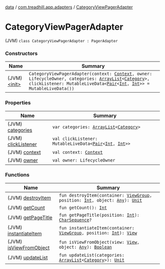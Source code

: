 [data](../../index.md) / [com.treadhill.app.adapters](../index.md) / [CategoryViewPagerAdapter](./index.md)

# CategoryViewPagerAdapter

(JVM) `class CategoryViewPagerAdapter : PagerAdapter`

### Constructors

| Name | Summary |
|---|---|
| (JVM) [&lt;init&gt;](-init-.md) | `CategoryViewPagerAdapter(context: `[`Context`](https://developer.android.com/reference/android/content/Context.html)`, owner: LifecycleOwner, categories: `[`ArrayList`](https://kotlinlang.org/api/latest/jvm/stdlib/kotlin.collections/-array-list/index.html)`<`[`Category`](../../com.treadhill.app.data-types/-category/index.md)`>, clickListener: MutableLiveData<`[`Pair`](https://kotlinlang.org/api/latest/jvm/stdlib/kotlin/-pair/index.html)`<`[`Int`](https://kotlinlang.org/api/latest/jvm/stdlib/kotlin/-int/index.html)`, `[`Int`](https://kotlinlang.org/api/latest/jvm/stdlib/kotlin/-int/index.html)`>> = MutableLiveData())` |

### Properties

| Name | Summary |
|---|---|
| (JVM) [categories](categories.md) | `var categories: `[`ArrayList`](https://kotlinlang.org/api/latest/jvm/stdlib/kotlin.collections/-array-list/index.html)`<`[`Category`](../../com.treadhill.app.data-types/-category/index.md)`>` |
| (JVM) [clickListener](click-listener.md) | `val clickListener: MutableLiveData<`[`Pair`](https://kotlinlang.org/api/latest/jvm/stdlib/kotlin/-pair/index.html)`<`[`Int`](https://kotlinlang.org/api/latest/jvm/stdlib/kotlin/-int/index.html)`, `[`Int`](https://kotlinlang.org/api/latest/jvm/stdlib/kotlin/-int/index.html)`>>` |
| (JVM) [context](context.md) | `val context: `[`Context`](https://developer.android.com/reference/android/content/Context.html) |
| (JVM) [owner](owner.md) | `val owner: LifecycleOwner` |

### Functions

| Name | Summary |
|---|---|
| (JVM) [destroyItem](destroy-item.md) | `fun destroyItem(container: `[`ViewGroup`](https://developer.android.com/reference/android/view/ViewGroup.html)`, position: `[`Int`](https://kotlinlang.org/api/latest/jvm/stdlib/kotlin/-int/index.html)`, object: `[`Any`](https://kotlinlang.org/api/latest/jvm/stdlib/kotlin/-any/index.html)`): `[`Unit`](https://kotlinlang.org/api/latest/jvm/stdlib/kotlin/-unit/index.html) |
| (JVM) [getCount](get-count.md) | `fun getCount(): `[`Int`](https://kotlinlang.org/api/latest/jvm/stdlib/kotlin/-int/index.html) |
| (JVM) [getPageTitle](get-page-title.md) | `fun getPageTitle(position: `[`Int`](https://kotlinlang.org/api/latest/jvm/stdlib/kotlin/-int/index.html)`): `[`CharSequence`](https://kotlinlang.org/api/latest/jvm/stdlib/kotlin/-char-sequence/index.html)`?` |
| (JVM) [instantiateItem](instantiate-item.md) | `fun instantiateItem(container: `[`ViewGroup`](https://developer.android.com/reference/android/view/ViewGroup.html)`, position: `[`Int`](https://kotlinlang.org/api/latest/jvm/stdlib/kotlin/-int/index.html)`): `[`View`](https://developer.android.com/reference/android/view/View.html) |
| (JVM) [isViewFromObject](is-view-from-object.md) | `fun isViewFromObject(view: `[`View`](https://developer.android.com/reference/android/view/View.html)`, object: `[`Any`](https://kotlinlang.org/api/latest/jvm/stdlib/kotlin/-any/index.html)`): `[`Boolean`](https://kotlinlang.org/api/latest/jvm/stdlib/kotlin/-boolean/index.html) |
| (JVM) [updateList](update-list.md) | `fun updateList(categories: `[`ArrayList`](https://kotlinlang.org/api/latest/jvm/stdlib/kotlin.collections/-array-list/index.html)`<`[`Category`](../../com.treadhill.app.data-types/-category/index.md)`>): `[`Unit`](https://kotlinlang.org/api/latest/jvm/stdlib/kotlin/-unit/index.html) |
